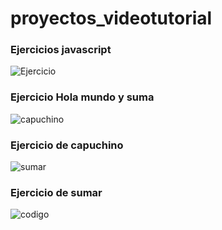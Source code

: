 # proyectos_videotutorial
### Ejercicios javascript

 ![Ejercicio](/img/ejercicio.png "index.js")
### Ejercicio Hola mundo y suma

![ capuchino ](  capuchino.png " Ejercicio ")
### Ejercicio de capuchino

![ sumar](  sumar.png "Ejercicio")
### Ejercicio de sumar
![ codigo](  codigo.png "Ejercicio")
